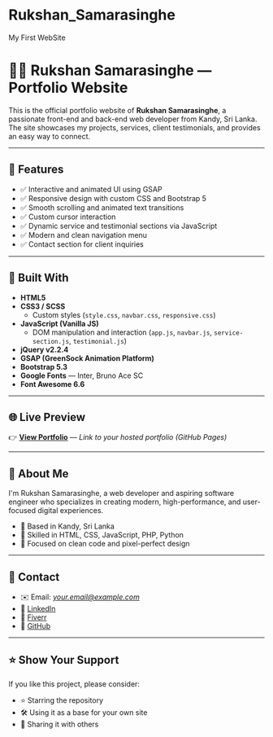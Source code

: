 # Rukshan_Samarasinghe
My First WebSite

# 🧑‍💻 Rukshan Samarasinghe — Portfolio Website

This is the official portfolio website of **Rukshan Samarasinghe**, a passionate front-end and back-end web developer from Kandy, Sri Lanka. The site showcases my projects, services, client testimonials, and provides an easy way to connect.

---

## 🚀 Features

- ✅ Interactive and animated UI using GSAP
- ✅ Responsive design with custom CSS and Bootstrap 5
- ✅ Smooth scrolling and animated text transitions
- ✅ Custom cursor interaction
- ✅ Dynamic service and testimonial sections via JavaScript
- ✅ Modern and clean navigation menu
- ✅ Contact section for client inquiries

---

## 🧰 Built With

- **HTML5**
- **CSS3 / SCSS**
  - Custom styles (`style.css`, `navbar.css`, `responsive.css`)
- **JavaScript (Vanilla JS)**
  - DOM manipulation and interaction (`app.js`, `navbar.js`, `service-section.js`, `testimonial.js`)
- **jQuery v2.2.4**
- **GSAP (GreenSock Animation Platform)**
- **Bootstrap 5.3**
- **Google Fonts** — Inter, Bruno Ace SC
- **Font Awesome 6.6**

---



## 🌐 Live Preview

👉 [**View Portfolio**](#) — *Link to your hosted portfolio (GitHub Pages)*

---



## 🧑 About Me

I'm Rukshan Samarasinghe, a web developer and aspiring software engineer who specializes in creating modern, high-performance, and user-focused digital experiences.

- 📍 Based in Kandy, Sri Lanka
- 🔧 Skilled in HTML, CSS, JavaScript, PHP, Python
- 🎨 Focused on clean code and pixel-perfect design

---

## 🤝 Contact

- ✉️ Email: *your.email@example.com*
- 🔗 [LinkedIn](https://www.linkedin.com/in/rukshan-samarasinghe-1856412a8/)
- 💼 [Fiverr](#)
- 🐙 [GitHub](https://github.com/rukshan999)

---



## ⭐️ Show Your Support

If you like this project, please consider:

- ⭐️ Starring the repository
- 🛠 Using it as a base for your own site
- 📢 Sharing it with others
